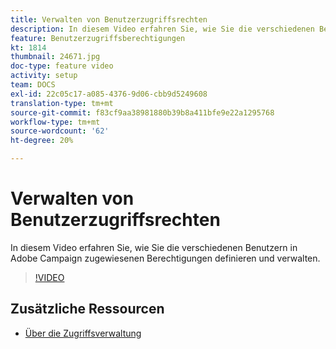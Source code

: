```yaml
---
title: Verwalten von Benutzerzugriffsrechten
description: In diesem Video erfahren Sie, wie Sie die verschiedenen Benutzern in Adobe Campaign zugewiesenen Berechtigungen definieren und verwalten.
feature: Benutzerzugriffsberechtigungen
kt: 1814
thumbnail: 24671.jpg
doc-type: feature video
activity: setup
team: DOCS
exl-id: 22c05c17-a085-4376-9d06-cbb9d5249608
translation-type: tm+mt
source-git-commit: f83cf9aa38981880b39b8a411bfe9e22a1295768
workflow-type: tm+mt
source-wordcount: '62'
ht-degree: 20%

---
```


# Verwalten von Benutzerzugriffsrechten

In diesem Video erfahren Sie, wie Sie die verschiedenen Benutzern in Adobe Campaign zugewiesenen Berechtigungen definieren und verwalten.

>[!VIDEO](https://video.tv.adobe.com/v/24671?quality=12)

## Zusätzliche Ressourcen

* [Über die Zugriffsverwaltung](https://docs.adobe.com/content/help/en/campaign-standard/using/administrating/users-and-security/about-access-management.html)
